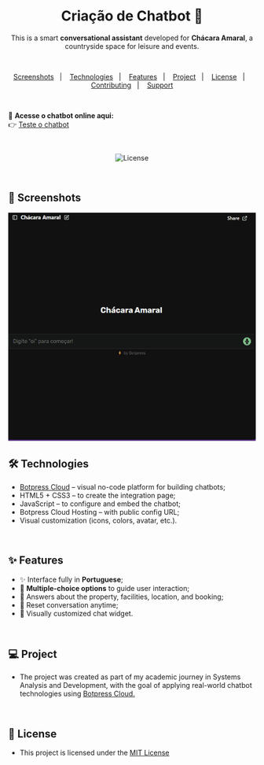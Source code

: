 <h1 align="center">Criação de Chatbot 💬</h1> 

<p align="center">
This is a smart <strong>conversational assistant</strong> developed for <strong>Chácara Amaral</strong>, a countryside space for leisure and events.  
</p>

<br>

<p align="center">  
  <a href="#-screenshots">Screenshots</a>&nbsp;&nbsp;&nbsp;|&nbsp;&nbsp;&nbsp;
  <a href="#-technologies">Technologies</a>&nbsp;&nbsp;&nbsp;|&nbsp;&nbsp;&nbsp;
  <a href="#-features">Features</a>&nbsp;&nbsp;&nbsp;|&nbsp;&nbsp;&nbsp;
  <a href="#-project">Project</a>&nbsp;&nbsp;&nbsp;|&nbsp;&nbsp;&nbsp;
  <a href="#-license">License</a>&nbsp;&nbsp;&nbsp;|&nbsp;&nbsp;&nbsp;
  <a href="#-contributing">Contributing</a>&nbsp;&nbsp;&nbsp;|&nbsp;&nbsp;&nbsp;
  <a href="#support">Support</a>  
</p>

<br>

🔗 **Acesse o chatbot online aqui:**  
👉 [Teste o chatbot](https://cdn.botpress.cloud/webchat/v2.4/shareable.html?configUrl=https://files.bpcontent.cloud/2025/05/07/16/20250507161047-TIXN3XZ6.json)

<br>

<p align="center">
  <img alt="License" src="https://img.shields.io/static/v1?label=license&message=MIT&color=c920c9&labelColor=000000">
</p>

<br>

## 📸 Screenshots

<img src=".github/gif-do-projeto.gif" alt="Imagem do Projeto">

<br>

## 🛠 Technologies
- [Botpress Cloud](https://botpress.com/) – visual no-code platform for building chatbots;
- HTML5 + CSS3 – to create the integration page;
- JavaScript – to configure and embed the chatbot;
- Botpress Cloud Hosting – with public config URL;
- Visual customization (icons, colors, avatar, etc.).

<br>

## ✨ Features

- ✨ Interface fully in **Portuguese**;
- 🤖 **Multiple-choice options** to guide user interaction;
- 📍 Answers about the property, facilities, location, and booking;
- 🔄 Reset conversation anytime;
- 🎨 Visually customized chat widget.
  
<br>

## 💻 Project

- The project was created as part of my academic journey in Systems Analysis and Development, with the goal of applying real-world chatbot technologies using <a href="https://botpress.com/">Botpress Cloud.</a>

<br>

## 📜 License

* This project is licensed under the [MIT License](https://choosealicense.com/licenses/mit/)

<br>
